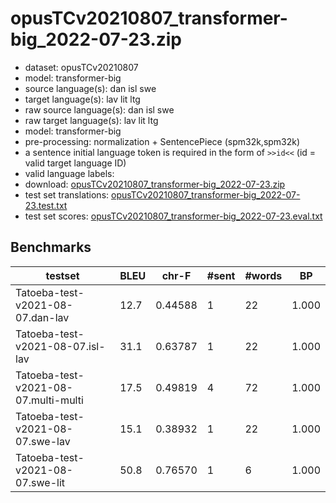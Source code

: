# opusTCv20210807_transformer-big_2022-07-23.zip

* dataset: opusTCv20210807
* model: transformer-big
* source language(s): dan isl swe
* target language(s): lav lit ltg
* raw source language(s): dan isl swe
* raw target language(s): lav lit ltg
* model: transformer-big
* pre-processing: normalization + SentencePiece (spm32k,spm32k)
* a sentence initial language token is required in the form of `>>id<<` (id = valid target language ID)
* valid language labels: 
* download: [opusTCv20210807_transformer-big_2022-07-23.zip](https://object.pouta.csc.fi/Tatoeba-MT-models/gmq-bat/opusTCv20210807_transformer-big_2022-07-23.zip)
* test set translations: [opusTCv20210807_transformer-big_2022-07-23.test.txt](https://object.pouta.csc.fi/Tatoeba-MT-models/gmq-bat/opusTCv20210807_transformer-big_2022-07-23.test.txt)
* test set scores: [opusTCv20210807_transformer-big_2022-07-23.eval.txt](https://object.pouta.csc.fi/Tatoeba-MT-models/gmq-bat/opusTCv20210807_transformer-big_2022-07-23.eval.txt)

## Benchmarks

| testset | BLEU  | chr-F | #sent | #words | BP |
|---------|-------|-------|-------|--------|----|
| Tatoeba-test-v2021-08-07.dan-lav 	| 12.7 	| 0.44588 	| 1 	| 22 	| 1.000 |
| Tatoeba-test-v2021-08-07.isl-lav 	| 31.1 	| 0.63787 	| 1 	| 22 	| 1.000 |
| Tatoeba-test-v2021-08-07.multi-multi 	| 17.5 	| 0.49819 	| 4 	| 72 	| 1.000 |
| Tatoeba-test-v2021-08-07.swe-lav 	| 15.1 	| 0.38932 	| 1 	| 22 	| 1.000 |
| Tatoeba-test-v2021-08-07.swe-lit 	| 50.8 	| 0.76570 	| 1 	| 6 	| 1.000 |

